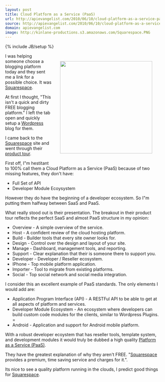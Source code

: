 ```yaml
---
layout: post
title: Cloud Platform as a Service (PaaS)
url: http://apievangelist.com/2010/06/10/cloud-platform-as-a-service-paas/
source: http://apievangelist.com/2010/06/10/cloud-platform-as-a-service-paas/
domain: apievangelist.com
image: http://kinlane-productions.s3.amazonaws.com/Squarespace.PNG
---
```

{% include JB/setup %}<p><img style="padding: 25px;" title="Squarespace" src="http://kinlane-productions.s3.amazonaws.com/Squarespace.PNG" alt="" width="300" align="right" />
I was helping someone choose a blogging platform today and they sent me a link for a possible choice. It was <a href="http://www.squarespace.com/">Squarespace</a>.<p></p>
At first I thought, "This isn't a quick and dirty FREE blogging platform." I left the tab open and quickly setup a <a href="http://www.kinlane.com/?cat=186">Wordpress</a> blog for them.<p></p>
I came back to the <a href="http://www.squarespace.com/">Squarespace</a> site and went through their <a href="http://www.squarespace.com/tour/">product tour</a>.<p></p>
First off, I"m hestitant to 100% call them a Cloud Platform as a Service (PaaS) because of two missing features, they don't have:
<ul class="mainlist">
	<li>Full Set of API</li>
	<li>Developer Module Ecoysystem</li>
</ul>
However they do have the beginning of a developer ecosystem. So I"m putting them halfway between SaaS and PaaS.<p></p>
What really stood out is their presentation. The breakout in their product tour reflects the perfect SaaS and almost PaaS structure in my opinion:
<ul class="mainlist">
	<li>Overview - A simple overview of the service.</li>
	<li>Host - A confident review of the cloud hosting platform.</li>
	<li>Build - Builder tools that every site owner looks for.</li>
	<li>Design - Control over the design and layout of your site.</li>
	<li>Manage - Dashboard, management tools, and reporting.</li>
	<li>Support - Clear explanation that their is someone there to support you.</li>
	<li>Developer - Developer / Reseller ecosystem.</li>
	<li>IPhone - Top mobile platform application.</li>
	<li>Importer - Tool to migrate from existing platforms.</li>
	<li>Social - Top social network and social media integration.</li>
</ul>
I consider this an excellent example of PaaS standards. The only elements I would add are:
<ul class="mainlist">
	<li>Application Program Interface (API) - A RESTFul API to be able to get at all aspects of platform and services.</li>
	<li>Developer Module Ecosystem - An ecosystem where developers can build custom code modules for the clients, similar to Wordpress Plugins. =</li>
	<li>Android - Application and support for Android mobile platform.</li>
</ul>
With a robust developer ecoystem that has reseller tools, template system, and development modules it would truly be dubbed a high quality <a href="http://www.kinlane.com/?cat=163">Platform as a Service (PaaS)</a>.<p></p>
They have the greatest explanation of why they aren't FREE. "<a href="http://www.squarespace.com/">Squarespace</a> provides a premium, time saving service and charges for it.".<p></p>
Its nice to see a quality platform running in the clouds, I predict good things for <a href="http://www.squarespace.com/">Squarespace</a>.</p>
